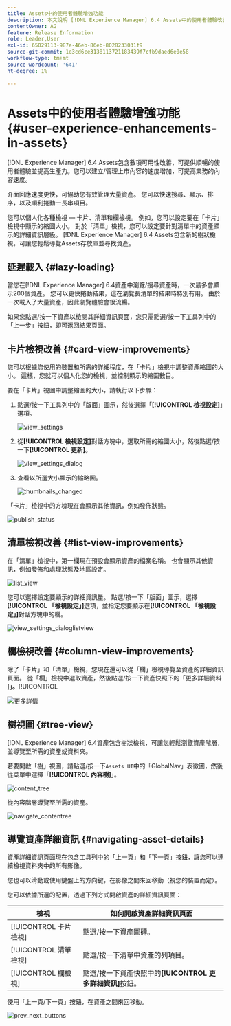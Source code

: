 ```yaml
---
title: Assets中的使用者體驗增強功能
description: 本文說明 [!DNL Experience Manager] 6.4 Assets中的使用者體驗改善。
contentOwner: AG
feature: Release Information
role: Leader,User
exl-id: 65029113-987e-46eb-86eb-8028233031f9
source-git-commit: 1e3cd6ce3138113721183439f7cfb9daed6e0e58
workflow-type: tm+mt
source-wordcount: '641'
ht-degree: 1%

---
```


# Assets中的使用者體驗增強功能 {#user-experience-enhancements-in-assets}

[!DNL Experience Manager] 6.4 Assets包含數項可用性改善，可提供順暢的使用者體驗並提高生產力。您可以建立/管理上市內容的速度增加，可提高業務的內容速度。

介面回應速度更快，可協助您有效管理大量資產。 您可以快速搜尋、顯示、排序，以及順利捲動一長串項目。

您可以個人化各種檢視 — 卡片、清單和欄檢視。 例如，您可以設定要在「卡片」檢視中顯示的縮圖大小。 對於「清單」檢視，您可以設定要針對清單中的資產顯示的詳細資訊層級。 [!DNL Experience Manager] 6.4 Assets包含新的樹狀檢視，可讓您輕鬆導覽Assets存放庫並尋找資產。

## 延遲載入 {#lazy-loading}

當您在[!DNL Experience Manager] 6.4資產中瀏覽/搜尋資產時，一次最多會顯示200個資產。 您可以更快捲動結果，這在瀏覽長清單的結果時特別有用。 由於一次載入了大量資產，因此瀏覽體驗會很流暢。

如果您點選/按一下資產以檢閱其詳細資訊頁面，您只需點選/按一下工具列中的「上一步」按鈕，即可返回結果頁面。

## 卡片檢視改善 {#card-view-improvements}

您可以根據您使用的裝置和所需的詳細程度，在「卡片」檢視中調整資產縮圖的大小。 這樣，您就可以個人化您的檢視，並控制顯示的縮圖數目。

要在「卡片」視圖中調整縮圖的大小，請執行以下步驟：

1. 點選/按一下工具列中的「版面」圖示，然後選擇「**[!UICONTROL 檢視設定]**」選項。

   ![view_settings](assets/view_settings.png)

1. 從&#x200B;**[!UICONTROL 檢視設定]**&#x200B;對話方塊中，選取所需的縮圖大小，然後點選/按一下&#x200B;**[!UICONTROL 更新]**。

   ![view_settings_dialog](assets/view_settings_dialog.png)

1. 查看以所選大小顯示的縮略圖。

   ![thumbnails_changed](assets/thumbnails_changed.png)

「卡片」檢視中的方塊現在會顯示其他資訊，例如發佈狀態。

![publish_status](assets/publish_status.png)

## 清單檢視改善 {#list-view-improvements}

在「清單」檢視中，第一欄現在預設會顯示資產的檔案名稱。 也會顯示其他資訊，例如發佈和處理狀態及地區設定。

![list_view](assets/list_view.png)

您可以選擇設定要顯示的詳細資訊量。 點選/按一下「版面」圖示，選擇&#x200B;**[!UICONTROL 「檢視設定」]**&#x200B;選項，並指定您要顯示在&#x200B;**[!UICONTROL 「檢視設定」]**&#x200B;對話方塊中的欄。

![view_settings_dialoglistview](assets/view_settings_dialoglistview.png)

## 欄檢視改善 {#column-view-improvements}

除了「卡片」和「清單」檢視，您現在還可以從「欄」檢視導覽至資產的詳細資訊頁面。 從「欄」檢視中選取資產，然後點選/按一下資產快照下的「更多詳細資料&#x200B;]**」。**[!UICONTROL 

![更多詳情](assets/more_details.png)

## 樹視圖 {#tree-view}

[!DNL Experience Manager] 6.4資產包含樹狀檢視，可讓您輕鬆瀏覽資產階層，並導覽至所需的資產或資料夾。

若要開啟「樹」視圖，請點選/按一下`Assets UI`中的「GlobalNav」表徵圖，然後從菜單中選擇「**[!UICONTROL 內容樹]**」。

![content_tree](assets/content_tree.png)

從內容階層導覽至所需的資產。

![navigate_contentree](assets/navigate_contenttree.png)

## 導覽資產詳細資訊 {#navigating-asset-details}

資產詳細資訊頁面現在包含工具列中的「上一頁」和「下一頁」按鈕，讓您可以連續檢視資料夾中的所有影像。

您也可以滑動或使用鍵盤上的方向鍵，在影像之間來回移動（視您的裝置而定）。

您可以依據所選的配置，透過下列方式開啟資產的詳細資訊頁面：

| **檢視** | **如何開啟資產詳細資訊頁面** |
|---|---|
| [!UICONTROL 卡片檢視] | 點選/按一下資產圖磚。 |
| [!UICONTROL 清單檢視] | 點選/按一下清單中資產的列項目。 |
| [!UICONTROL 欄檢視] | 點選/按一下資產快照中的&#x200B;**[!UICONTROL 更多詳細資訊]**&#x200B;按鈕。 |

使用「上一頁/下一頁」按鈕，在資產之間來回移動。

![prev_next_buttons](assets/prev_next_buttons.png)
